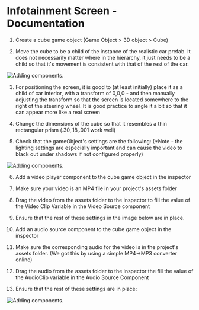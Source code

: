 # Infotainment Screen - Documentation

1. Create a cube game object (Game Object > 3D object > Cube)

2. Move the cube to be a child of the instance of the realistic car prefab.
It does not necessarily matter where in the hierarchy, it just needs to be a
child so that it's movement is consistent with that of the rest of the car. 

![Adding components](../images/Infotainment_Hierarchy.png).

3. For positioning the screen, it is good to (at least initially) place it
as a child of car interior, with a transform of 0,0,0 - and then manually 
adjusting the transform so that the screen is located somewhere to the right
of the steering wheel. It is good practice to angle it a bit so that it can
appear more like a real screen

4. Change the dimensions of the cube so that it resembles a thin 
rectangular prism (.30,.18,.001 work well)

5. Check that the gameObject's settings are the following:
(*Note - the lighting settings are especially important and can cause 
the video to black out under shadows if not configured properly)


![Adding components](../images/Infotainment_Video.png).

6. Add a video player component to the cube game object in the inspector

7. Make sure your video is an MP4 file in your project's assets folder

8. Drag the video from the assets folder to the inspector to fill the value
of the Video Clip Variable in the Video Source component

9. Ensure that the rest of these settings in the image below are in place.

10. Add an audio source component to the cube game object in the inspector

11. Make sure the corresponding audio for the video is in the project's assets folder.
(We got this by using a simple MP4->MP3 converter online) 

12. Drag the audio from the assets folder to the inspector the fill the value 
of the AudioClip variable in the Audio Source Component


13. Ensure that the rest of these settings are in place:


![Adding components](../images/Infotainment_Audio.png).
